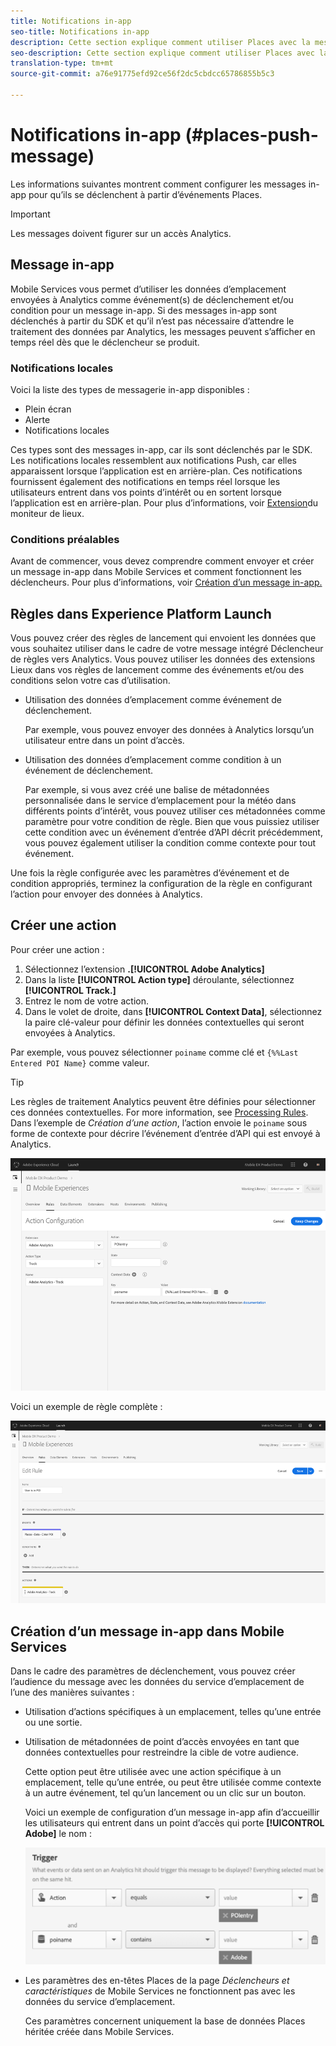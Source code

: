 ```yaml
---
title: Notifications in-app
seo-title: Notifications in-app
description: Cette section explique comment utiliser Places avec la messagerie in-app.
seo-description: Cette section explique comment utiliser Places avec la messagerie in-app.
translation-type: tm+mt
source-git-commit: a76e91775efd92ce56f2dc5cbdcc65786855b5c3

---
```



# Notifications in-app (#places-push-message)

Les informations suivantes montrent comment configurer les messages in-app pour qu’ils se déclenchent à partir d’événements Places.

>[!IMPORTANT]
>
>Les messages doivent figurer sur un accès Analytics.

## Message in-app

Mobile Services vous permet d’utiliser les données d’emplacement envoyées à Analytics comme événement(s) de déclenchement et/ou condition pour un message in-app. Si des messages in-app sont déclenchés à partir du SDK et qu’il n’est pas nécessaire d’attendre le traitement des données par Analytics, les messages peuvent s’afficher en temps réel dès que le déclencheur se produit.

### Notifications locales

Voici la liste des types de messagerie in-app disponibles :

* Plein écran
* Alerte
* Notifications locales

Ces types sont des messages in-app, car ils sont déclenchés par le SDK. Les notifications locales ressemblent aux notifications Push, car elles apparaissent lorsque l’application est en arrière-plan. Ces notifications fournissent également des notifications en temps réel lorsque les utilisateurs entrent dans vos points d’intérêt ou en sortent lorsque l’application est en arrière-plan. Pour plus d’informations, voir [Extension](/help/places-ext-aep-sdks/places-monitor-extension/places-monitor-extension.md)du moniteur de lieux.

### Conditions préalables

Avant de commencer, vous devez comprendre comment envoyer et créer un message in-app dans Mobile Services et comment fonctionnent les déclencheurs. Pour plus d’informations, voir [Création d’un message in-app.](https://docs.adobe.com/content/help/en/mobile-services/using/messaging-ug/inapp-messages/t-in-app-message.html)

## Règles dans Experience Platform Launch

Vous pouvez créer des règles de lancement qui envoient les données que vous souhaitez utiliser dans le cadre de votre message intégré Déclencheur de règles vers Analytics. Vous pouvez utiliser les données des extensions Lieux dans vos règles de lancement comme des événements et/ou des conditions selon votre cas d’utilisation.

* Utilisation des données d’emplacement comme événement de déclenchement.

   Par exemple, vous pouvez envoyer des données à Analytics lorsqu’un utilisateur entre dans un point d’accès.

* Utilisation des données d’emplacement comme condition à un événement de déclenchement.

   Par exemple, si vous avez créé une balise de métadonnées personnalisée dans le service d’emplacement pour la météo dans différents points d’intérêt, vous pouvez utiliser ces métadonnées comme paramètre pour votre condition de règle. Bien que vous puissiez utiliser cette condition avec un événement d’entrée d’API décrit précédemment, vous pouvez également utiliser la condition comme contexte pour tout événement.

Une fois la règle configurée avec les paramètres d’événement et de condition appropriés, terminez la configuration de la règle en configurant l’action pour envoyer des données à Analytics.

## Créer une action

Pour créer une action :

1. Sélectionnez l’extension **.[!UICONTROL Adobe Analytics]**
1. Dans la liste **[!UICONTROL Action type]** déroulante, sélectionnez **[!UICONTROL Track.]**
1. Entrez le nom de votre action.
1. Dans le volet de droite, dans **[!UICONTROL Context Data]**, sélectionnez la paire clé-valeur pour définir les données contextuelles qui seront envoyées à Analytics.

Par exemple, vous pouvez sélectionner `poiname` comme clé et `{%%Last Entered POI Name}` comme valeur.

>[!TIP]
>
>Les règles de traitement Analytics peuvent être définies pour sélectionner ces données contextuelles. For more information, see [Processing Rules](https://docs.adobe.com/content/help/en/analytics/implementation/analytics-basics/ref-processing-rules.html). Dans l’exemple de *Création d’une action*, l’action envoie le `poiname` sous forme de contexte pour décrire l’événement d’entrée d’API qui est envoyé à Analytics.

![création d’une action](/help/assets/configure-action.png)

Voici un exemple de règle complète :

![règle terminée](/help/assets/create-a-rule.png)

## Création d’un message in-app dans Mobile Services

Dans le cadre des paramètres de déclenchement, vous pouvez créer l’audience du message avec les données du service d’emplacement de l’une des manières suivantes :

* Utilisation d’actions spécifiques à un emplacement, telles qu’une entrée ou une sortie.
* Utilisation de métadonnées de point d’accès envoyées en tant que données contextuelles pour restreindre la cible de votre audience.

   Cette option peut être utilisée avec une action spécifique à un emplacement, telle qu’une entrée, ou peut être utilisée comme contexte à un autre événement, tel qu’un lancement ou un clic sur un bouton.

   Voici un exemple de configuration d’un message in-app afin d’accueillir les utilisateurs qui entrent dans un point d’accès qui porte **[!UICONTROL Adobe]** le nom :

   ![paramètres de déclenchement](/help/assets/trigger-parameters.png)

* Les paramètres des en-têtes Places de la page *Déclencheurs et caractéristiques* de Mobile Services ne fonctionnent pas avec les données du service d’emplacement.

   Ces paramètres concernent uniquement la base de données Places héritée créée dans Mobile Services.
